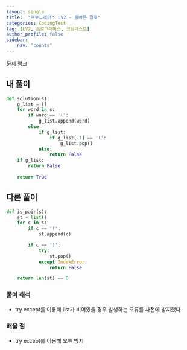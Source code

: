 ```yaml
---
layout: single
title:  "프로그래머스 LV2 - 올바른 괄호"
categories: CodingTest
tag: [LV2, 프로그래머스, 코딩테스트]
author_profile: false
sidebar: 
    nav: "counts"
---
```


[문제 링크](https://school.programmers.co.kr/learn/courses/30/lessons/12909)

## 내 풀이
```python
def solution(s):
    g_list = []
    for word in s:
        if word == '(':
            g_list.append(word)
        else:
            if g_list:
                if g_list[-1] == '(':
                    g_list.pop()
            else:
                return False
    if g_list:
        return False
    
    return True
```

## 다른 풀이
```python
def is_pair(s):
    st = list()
    for c in s:
        if c == '(':
            st.append(c)

        if c == ')':
            try:
                st.pop()
            except IndexError:
                return False

    return len(st) == 0
```

### 풀이 해석
- try except를 이용해 list가 비어있을 경우
발생하는 오류를 사전에 방지했다

### 배울 점
- try except를 이용해 오류 방지